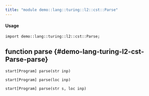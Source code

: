 ```yaml
---
title: "module demo::lang::turing::l2::cst::Parse"
---
```


#### Usage

`import demo::lang::turing::l2::cst::Parse;`


## function parse {#demo-lang-turing-l2-cst-Parse-parse}

```rascal
start[Program] parse(str inp)

start[Program] parse(loc inp)

start[Program] parse(str s, loc inp)

```

